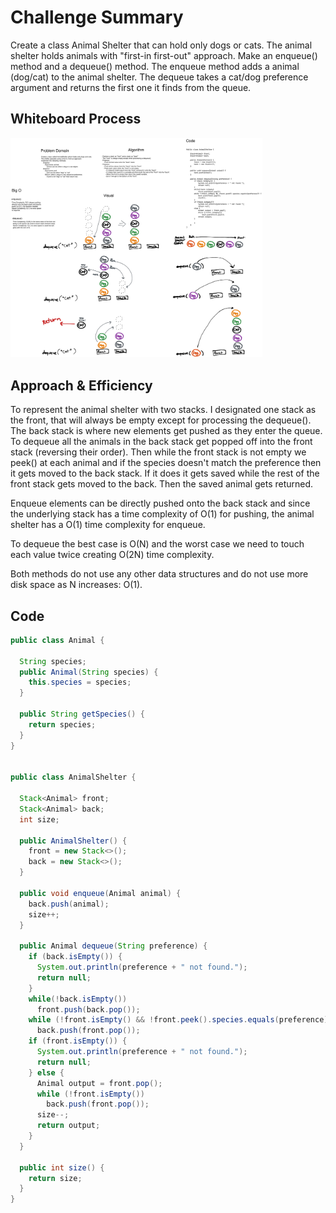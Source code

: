 # Challenge Summary

Create a class Animal Shelter that can hold only dogs or cats. The animal shelter holds animals with "first-in first-out" approach. Make an enqueue() method and a dequeue() method. The enqueue method adds a animal (dog/cat) to the animal shelter. The dequeue takes a cat/dog preference argument and returns the first one it finds from the queue.

## Whiteboard Process

[![Whiteboard](../../../../../images/stack-queue-animal-shelter.png)](../../../../../images/stack-queue-animal-shelter.png)

<style>
  img {
    max-width: 80%;
  }
</style>


## Approach & Efficiency

To represent the animal shelter with two stacks. I designated one stack as the front, that will always be empty except for processing the dequeue(). The back stack is where new elements get pushed as they enter the queue. To dequeue all the animals in the back stack get popped off into the front stack (reversing their order). Then while the front stack is not empty we peek() at each animal and if the species doesn't match the preference then it gets moved to the back stack. If it does it gets saved while the rest of the front stack gets moved to the back. Then the saved animal gets returned.

Enqueue elements can be directly pushed onto the back stack and since the underlying stack has a time complexity of O(1) for pushing, the animal shelter has a O(1) time complexity for enqueue.

To dequeue the best case is O(N) and the worst case we need to touch each value twice creating O(2N) time complexity.

Both methods do not use any other data structures and do not use more disk space as N increases: O(1).

## Code

```java
public class Animal {

  String species;
  public Animal(String species) {
    this.species = species;
  }

  public String getSpecies() {
    return species;
  }
}


public class AnimalShelter {

  Stack<Animal> front;
  Stack<Animal> back;
  int size;

  public AnimalShelter() {
    front = new Stack<>();
    back = new Stack<>();
  }

  public void enqueue(Animal animal) {
    back.push(animal);
    size++;
  }

  public Animal dequeue(String preference) {
    if (back.isEmpty()) {
      System.out.println(preference + " not found.");
      return null;
    }
    while(!back.isEmpty())
      front.push(back.pop());
    while (!front.isEmpty() && !front.peek().species.equals(preference))
      back.push(front.pop());
    if (front.isEmpty()) {
      System.out.println(preference + " not found.");
      return null;
    } else {
      Animal output = front.pop();
      while (!front.isEmpty())
        back.push(front.pop());
      size--;
      return output;
    }
  }

  public int size() {
    return size;
  }
}

```

